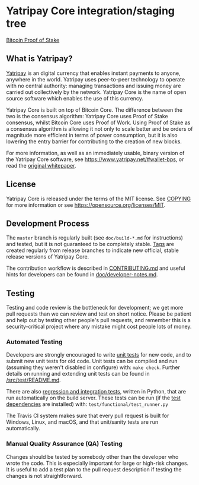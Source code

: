 Yatripay Core integration/staging tree
=====================================

[Bitcoin Proof of Stake](https://www.yatripay.net)

What is Yatripay?
----------------

[Yatripay](https://www.yatripay.net) is an digital currency that enables instant payments to
anyone, anywhere in the world. Yatripay uses peer-to-peer technology to operate
with no central authority: managing transactions and issuing money are carried
out collectively by the network. Yatripay Core is the name of open source
software which enables the use of this currency.

Yatripay Core is built on top of Bitcoin Core. The difference between the two
is the consensus algorithm: Yatripay Core uses Proof of Stake consensus, whilst
Bitcoin Core uses Proof of Work. Using Proof of Stake as a consensus algorithm is
allowing it not only to scale better and be orders of magnitude more efficient in
terms of power consumption, but it is also lowering the entry barrier for contributing
to the creation of new blocks.

For more information, as well as an immediately usable, binary version of
the Yatripay Core software, see https://www.yatripay.net/#wallet-bps, or read the
[original whitepaper](https://www.yatripay.net/WhitePaperYTP.pdf).

License
-------

Yatripay Core is released under the terms of the MIT license. See [COPYING](COPYING) for more
information or see https://opensource.org/licenses/MIT.

Development Process
-------------------

The `master` branch is regularly built (see `doc/build-*.md` for instructions) and tested, but it is not guaranteed to be
completely stable. [Tags](https://github.com/yatripay/yatripay/tags) are created
regularly from release branches to indicate new official, stable release versions of Yatripay Core.

The contribution workflow is described in [CONTRIBUTING.md](CONTRIBUTING.md)
and useful hints for developers can be found in [doc/developer-notes.md](doc/developer-notes.md).

Testing
-------

Testing and code review is the bottleneck for development; we get more pull
requests than we can review and test on short notice. Please be patient and help out by testing
other people's pull requests, and remember this is a security-critical project where any mistake might cost people
lots of money.

### Automated Testing

Developers are strongly encouraged to write [unit tests](src/test/README.md) for new code, and to
submit new unit tests for old code. Unit tests can be compiled and run
(assuming they weren't disabled in configure) with: `make check`. Further details on running
and extending unit tests can be found in [/src/test/README.md](/src/test/README.md).

There are also [regression and integration tests](/test), written
in Python, that are run automatically on the build server.
These tests can be run (if the [test dependencies](/test) are installed) with: `test/functional/test_runner.py`

The Travis CI system makes sure that every pull request is built for Windows, Linux, and macOS, and that unit/sanity tests are run automatically.

### Manual Quality Assurance (QA) Testing

Changes should be tested by somebody other than the developer who wrote the
code. This is especially important for large or high-risk changes. It is useful
to add a test plan to the pull request description if testing the changes is
not straightforward.
